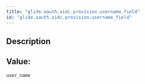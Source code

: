 ```yaml
---
title: "glide.oauth.oidc.provision.username_field"
id: "glide.oauth.oidc.provision.username_field"
---
```

## Description



## Value: 
```
user_name
```